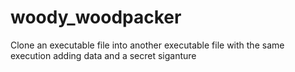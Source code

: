 # woody_woodpacker
Clone an executable file into another executable file with the same execution adding data and a secret siganture
